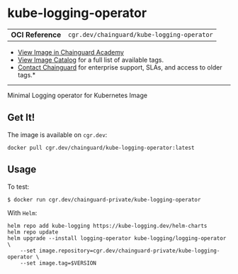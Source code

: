 <!--monopod:start-->
# kube-logging-operator
| | |
| - | - |
| **OCI Reference** | `cgr.dev/chainguard/kube-logging-operator` |


* [View Image in Chainguard Academy](https://edu.chainguard.dev/chainguard/chainguard-images/reference/kube-logging-operator/overview/)
* [View Image Catalog](https://console.enforce.dev/images/catalog) for a full list of available tags.
* [Contact Chainguard](https://www.chainguard.dev/chainguard-images) for enterprise support, SLAs, and access to older tags.*

---
<!--monopod:end-->

<!--overview:start-->
Minimal Logging operator for Kubernetes Image
<!--overview:end-->

<!--getting:start-->
## Get It!
The image is available on `cgr.dev`:

```
docker pull cgr.dev/chainguard/kube-logging-operator:latest
```
<!--getting:end-->

<!--body:start-->

## Usage

To test:

```shell
$ docker run cgr.dev/chainguard-private/kube-logging-operator
```

With `Helm`:

```shell
helm repo add kube-logging https://kube-logging.dev/helm-charts
helm repo update
helm upgrade --install logging-operator kube-logging/logging-operator \
    --set image.repository=cgr.dev/chainguard-private/kube-logging-operator \
    --set image.tag=$VERSION
```

<!--body:end-->